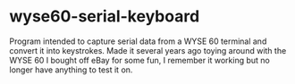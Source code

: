 # wyse60-serial-keyboard
Program intended to capture serial data from a WYSE 60 terminal and convert it into keystrokes.
Made it several years ago toying around with the WYSE 60 I bought off eBay for some fun, I remember it working but no longer have anything to test it on.
